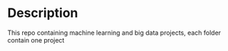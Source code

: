 # Description

This repo containing machine learning and big data projects, each folder contain one project
